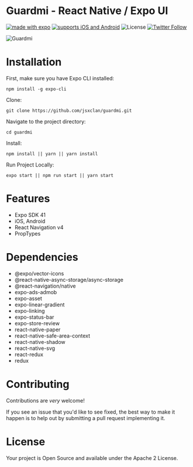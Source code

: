 # Guardmi - React Native / Expo UI
[![made with expo](https://img.shields.io/badge/MADE%20WITH%20EXPO-000.svg?style=for-the-badge&logo=expo&labelColor=4630eb&logoWidth=20)](https://github.com/expo/expo)
[![supports iOS and Android](https://img.shields.io/badge/Platforms-Native-4630EB.svg?style=for-the-badge&logo=EXPO&labelColor=000&logoColor=fff)](https://github.com/expo/expo)
![License](https://img.shields.io/github/license/jsxclan/guardmi?style=for-the-badge)
[![Twitter Follow](https://img.shields.io/twitter/follow/jsx_clan?style=for-the-badge)](https://twitter.com/jsx_clan)
 
![Guardmi](https://repository-images.githubusercontent.com/373394426/71b88f00-c43a-11eb-9525-77bf2266da19)

# Installation
First, make sure you have Expo CLI installed:
```
npm install -g expo-cli
```

Clone:
```
git clone https://github.com/jsxclan/guardmi.git
```

Navigate to the project directory:
```
cd guardmi
```

Install: 
```
npm install || yarn || yarn install
```

Run Project Locally:
```
expo start || npm run start || yarn start
```

# Features
 - Expo SDK 41
 - iOS, Android
 - React Navigation v4
 - PropTypes

# Dependencies
 - @expo/vector-icons
 - @react-native-async-storage/async-storage
 - @react-navigation/native
 - expo-ads-admob
 - expo-asset
 - expo-linear-gradient
 - expo-linking
 - expo-status-bar
 - expo-store-review
 - react-native-paper
 - react-native-safe-area-context
 - react-native-shadow
 - react-native-svg
 - react-redux
 - redux


# Contributing
Contributions are _very_ welcome!

If you see an issue that you'd like to see fixed, the best way to make it happen is to help out by submitting a pull request implementing it.

# License
Your project is Open Source and available under the Apache 2 License.
